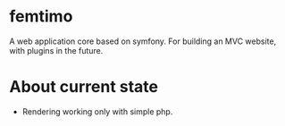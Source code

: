 # femtimo
A web application core based on symfony. For building an MVC website, with plugins in the future.

# About current state
+ Rendering working only with simple php.
